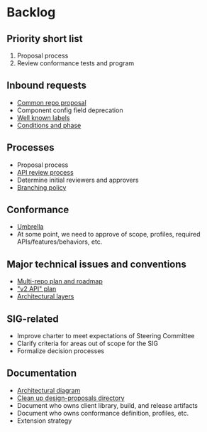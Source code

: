 # Backlog

## Priority short list

1. Proposal process
2. Review conformance tests and program

## Inbound requests

* [Common repo proposal](https://github.com/kubernetes/kubernetes/issues/50475)
* Component config field deprecation
* [Well known labels](https://groups.google.com/forum/#!topic/kubernetes-sig-architecture/PEp7NqWuFpw)
* [Conditions and phase](https://github.com/kubernetes/kubernetes/issues/7856)

## Processes

* Proposal process
* [API review process](https://github.com/kubernetes/community/pull/419/files)
* Determine initial reviewers and approvers
* [Branching policy](https://github.com/kubernetes/community/issues/566)

## Conformance

* [Umbrella](https://github.com/kubernetes/community/issues/432)
* At some point, we need to approve of scope, profiles, required APIs/features/behaviors, etc.

## Major technical issues and conventions

* [Multi-repo plan and roadmap](https://github.com/kubernetes/kubernetes/issues/24343)
* ["v2 API" plan](https://github.com/kubernetes/kubernetes/issues/8190)
* [Architectural layers](https://github.com/kubernetes/community/issues/952)

## SIG-related

* Improve charter to meet expectations of Steering Committee
* Clarify criteria for areas out of scope for the SIG
* Formalize decision processes

## Documentation

* [Architectural diagram](https://github.com/kubernetes/community/issues/767)
* [Clean up design-proposals directory](https://github.com/kubernetes/community/issues/651)
* Document who owns client library, build, and release artifacts
* Document who owns conformance definition, profiles, etc.
* Extension strategy
